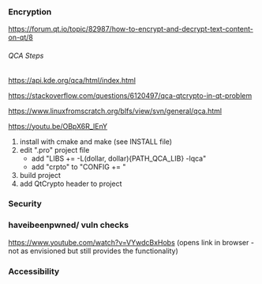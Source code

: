 
### Encryption
https://forum.qt.io/topic/82987/how-to-encrypt-and-decrypt-text-content-on-qt/8




###### QCA Steps 
https://api.kde.org/qca/html/index.html

https://stackoverflow.com/questions/6120497/qca-qtcrypto-in-qt-problem

https://www.linuxfromscratch.org/blfs/view/svn/general/qca.html

https://youtu.be/OBpX6R_lEnY

1. install with cmake and make (see INSTALL file)
2. edit ".pro" project file
	- add "LIBS += -L(dollar, dollar){PATH_QCA_LIB} -lqca"
	- add "crpto" to "CONFIG += "
3. build project
4. add QtCrypto header to project

### Security 

### haveibeenpwned/ vuln checks
https://www.youtube.com/watch?v=VYwdcBxHobs 
(opens link in browser - not as envisioned but still provides the functionality)


### Accessibility

